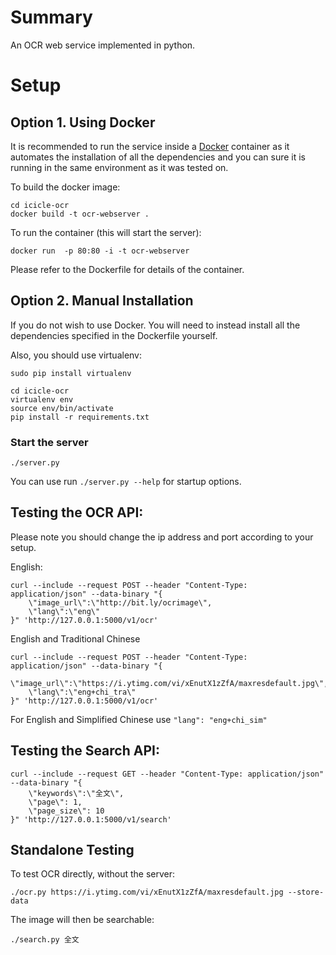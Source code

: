 # Summary

An OCR web service implemented in python.

# Setup

## Option 1. Using Docker 

It is recommended to run the service inside a [Docker](#https://www.docker.com) container as it automates the installation of all the dependencies and you can sure it is running in the same environment as it was tested on.

To build the docker image:
	
	cd icicle-ocr
	docker build -t ocr-webserver .

To run the container (this will start the server):
	
	docker run  -p 80:80 -i -t ocr-webserver 

Please refer to the Dockerfile for details of the container.

## Option 2. Manual Installation

If you do not wish to use Docker. You will need to instead install all the dependencies specified in the Dockerfile yourself.

Also, you should use virtualenv:
	
	sudo pip install virtualenv
	
	cd icicle-ocr
	virtualenv env
	source env/bin/activate
	pip install -r requirements.txt


### Start the server

	./server.py

You can use run `./server.py --help` for startup options.


## Testing the OCR API:

Please note you should change the ip address and port according to your setup.

English:
	
	curl --include --request POST --header "Content-Type: application/json" --data-binary "{  
	    \"image_url\":\"http://bit.ly/ocrimage\",
	    \"lang\":\"eng\"
	}" 'http://127.0.0.1:5000/v1/ocr'


English and Traditional Chinese 

	curl --include --request POST --header "Content-Type: application/json" --data-binary "{  
	    \"image_url\":\"https://i.ytimg.com/vi/xEnutX1zZfA/maxresdefault.jpg\",
	    \"lang\":\"eng+chi_tra\"
	}" 'http://127.0.0.1:5000/v1/ocr'


For English and Simplified Chinese use `"lang": "eng+chi_sim"`

## Testing the Search API:

	curl --include --request GET --header "Content-Type: application/json" --data-binary "{  
	    \"keywords\":\"全文\",
	    \"page\": 1,
	    \"page_size\": 10
	}" 'http://127.0.0.1:5000/v1/search'


## Standalone Testing

To test OCR directly, without the server:

	./ocr.py https://i.ytimg.com/vi/xEnutX1zZfA/maxresdefault.jpg --store-data

The image will then be searchable:

	./search.py 全文